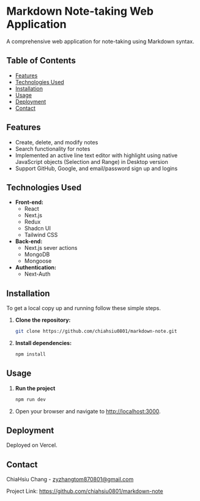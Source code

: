 # Markdown Note-taking Web Application

A comprehensive web application for note-taking using Markdown syntax.

## Table of Contents

- [Features](#features)
- [Technologies Used](#technologies-used)
- [Installation](#installation)
- [Usage](#usage)
- [Deployment](#deployment)
- [Contact](#contact)

## Features

- Create, delete, and modify notes
- Search functionality for notes
- Implemented an active line text editor with highlight using native JavaScript objects (Selection and Range) in Desktop version
- Support GitHub, Google, and email/password sign up and logins

## Technologies Used

- **Front-end:**
  - React
  - Next.js
  - Redux
  - Shadcn UI
  - Tailwind CSS
- **Back-end:**
  - Next.js sever actions
  - MongoDB
  - Mongoose
- **Authentication:**
  - Next-Auth

## Installation

To get a local copy up and running follow these simple steps.

1. **Clone the repository:**
   ```sh
   git clone https://github.com/chiahsiu0801/markdown-note.git
2. **Install dependencies:**
   ```sh
   npm install

## Usage

1. **Run the project**
   ```sh
   npm run dev
2. Open your browser and navigate to <http://localhost:3000>.

## Deployment

Deployed on Vercel.

## Contact

ChiaHsiu Chang - zyzhangtom870801@gmail.com

Project Link: https://github.com/chiahsiu0801/markdown-note
